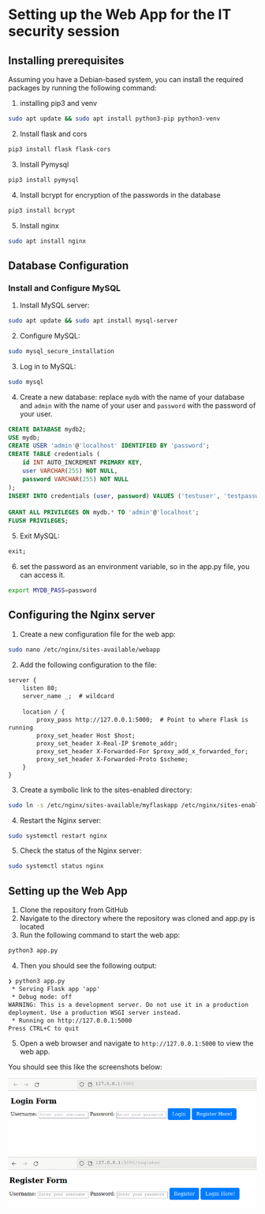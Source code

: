 
# Setting up the Web App for the IT security session

## Installing prerequisites
Assuming you have a Debian-based system, you can install the required packages by running the following command:

1. installing pip3 and venv
```bash
sudo apt update && sudo apt install python3-pip python3-venv
```
2. Install flask and cors
```bash
pip3 install flask flask-cors
```
3. Install Pymysql
```bash
pip3 install pymysql
```
4. Install bcrypt for encryption of the passwords in the database
```bash
pip3 install bcrypt
```
5. Install nginx
```bash
sudo apt install nginx
```


## Database Configuration

### Install and Configure MySQL

1. Install MySQL server:

```bash
sudo apt update && sudo apt install mysql-server
```
2. Configure MySQL:

```bash
sudo mysql_secure_installation
```
3. Log in to MySQL:

```bash
sudo mysql
```
4. Create a new database:
   replace `mydb` with the name of your database and `admin` with the name of your user and `password` with the password of your user.
```sql
CREATE DATABASE mydb2;
USE mydb;
CREATE USER 'admin'@'localhost' IDENTIFIED BY 'password';
CREATE TABLE credentials (
    id INT AUTO_INCREMENT PRIMARY KEY,
    user VARCHAR(255) NOT NULL,
    password VARCHAR(255) NOT NULL
);
INSERT INTO credentials (user, password) VALUES ('testuser', 'testpassword');

GRANT ALL PRIVILEGES ON mydb.* TO 'admin'@'localhost';
FLUSH PRIVILEGES;
```
5. Exit MySQL:

```sql
exit;
```

6. set the password as an environment variable, so in the app.py file, you can access it.
```bash
export MYDB_PASS=password
```
## Configuring the Nginx server

1. Create a new configuration file for the web app:
```bash
sudo nano /etc/nginx/sites-available/webapp
```

2. Add the following configuration to the file:
```nginx
server {
    listen 80;
    server_name _;  # wildcard

    location / {
        proxy_pass http://127.0.0.1:5000;  # Point to where Flask is running
        proxy_set_header Host $host;
        proxy_set_header X-Real-IP $remote_addr;
        proxy_set_header X-Forwarded-For $proxy_add_x_forwarded_for;
        proxy_set_header X-Forwarded-Proto $scheme;
    }
}
```
3. Create a symbolic link to the sites-enabled directory:
```bash
sudo ln -s /etc/nginx/sites-available/myflaskapp /etc/nginx/sites-enabled
```
4. Restart the Nginx server:
```bash
sudo systemctl restart nginx
```
5. Check the status of the Nginx server:
```bash
sudo systemctl status nginx
```

## Setting up the Web App

1. Clone the repository from GitHub
2. Navigate to the directory where the repository was cloned and app.py is located
3. Run the following command to start the web app:
```bash
python3 app.py
```
4. Then you should see the following output:
```
❯ python3 app.py
 * Serving Flask app 'app'
 * Debug mode: off
WARNING: This is a development server. Do not use it in a production deployment. Use a production WSGI server instead.
 * Running on http://127.0.0.1:5000
Press CTRL+C to quit
```
5. Open a web browser and navigate to `http://127.0.0.1:5000` to view the web app.

You should see this like the screenshots below:

![Login Page](Documentation/Screenshot%20from%202024-04-29%2022-21-07.png)
![Register Page](Documentation/Screenshot%20from%202024-04-29%2022-21-55.png)
